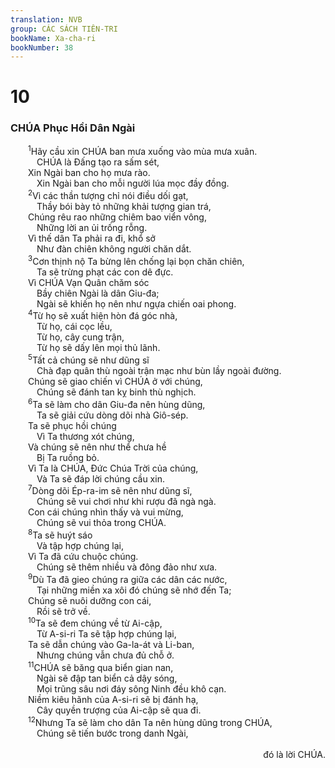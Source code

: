 ```yaml
---
translation: NVB
group: CÁC SÁCH TIÊN-TRI
bookName: Xa-cha-ri 
bookNumber: 38
---
```


<div class="title"><h1>10</h1><h3> CHÚA Phục Hồi Dân Ngài </h3></div>
<span class="verse xa_10_1">  <sup>1</sup>Hãy cầu xin CHÚA ban mưa xuống vào mùa mưa xuân. <br/>   CHÚA là Đấng tạo ra sấm sét, <br/>  Xin Ngài ban cho họ mưa rào. <br/>   Xin Ngài ban cho mỗi người lúa mọc đầy đồng. <br/></span>
<span class="verse xa_10_2">  <sup>2</sup>Vì các thần tượng chỉ nói điều dối gạt, <br/>   Thầy bói bày tỏ những khải tượng gian trá, <br/>  Chúng rêu rao những chiêm bao viển vông, <br/>   Những lời an ủi trống rỗng. <br/>  Vì thế dân Ta phải ra đi, khổ sở <br/>   Như đàn chiên không người chăn dắt. <br/></span>
<span class="verse xa_10_3">  <sup>3</sup>Cơn thịnh nộ Ta bừng lên chống lại bọn chăn chiên, <br/>   Ta sẽ trừng phạt các con dê đực. <br/>  Vì CHÚA Vạn Quân chăm sóc <br/>   Bầy chiên Ngài là dân Giu-đa; <br/>   Ngài sẽ khiến họ nên như ngựa chiến oai phong. <br/></span>
<span class="verse xa_10_4">  <sup>4</sup>Từ họ sẽ xuất hiện hòn đá góc nhà, <br/>   Từ họ, cái cọc lều, <br/>   Từ họ, cây cung trận, <br/>   Từ họ sẽ dấy lên mọi thủ lãnh. <br/></span>
<span class="verse xa_10_5">  <sup>5</sup>Tất cả chúng sẽ như dũng sĩ <br/>   Chà đạp quân thù ngoài trận mạc như bùn lầy ngoài đường. <br/>  Chúng sẽ giao chiến vì CHÚA ở với chúng, <br/>   Chúng sẽ đánh tan kỵ binh thù nghịch. <br/></span>
<span class="verse xa_10_6">  <sup>6</sup>Ta sẽ làm cho dân Giu-đa nên hùng dũng, <br/>   Ta sẽ giải cứu dòng dõi nhà Giô-sép. <br/>  Ta sẽ phục hồi chúng <br/>   Vì Ta thương xót chúng, <br/>  Và chúng sẽ nên như thể chưa hề <br/>   Bị Ta ruồng bỏ. <br/>  Vì Ta là CHÚA, Đức Chúa Trời của chúng, <br/>   Và Ta sẽ đáp lời chúng cầu xin. <br/></span>
<span class="verse xa_10_7">  <sup>7</sup>Dòng dõi Ép-ra-im sẽ nên như dũng sĩ, <br/>   Chúng sẽ vui chơi như khi rượu đã ngà ngà. <br/>  Con cái chúng nhìn thấy và vui mừng, <br/>   Chúng sẽ vui thỏa trong CHÚA. <br/></span>
<span class="verse xa_10_8">  <sup>8</sup>Ta sẽ huýt sáo <br/>   Và tập hợp chúng lại, <br/>  Vì Ta đã cứu chuộc chúng. <br/>   Chúng sẽ thêm nhiều và đông đảo như xưa. <br/></span>
<span class="verse xa_10_9">  <sup>9</sup>Dù Ta đã gieo chúng ra giữa các dân các nước, <br/>   Tại những miền xa xôi đó chúng sẽ nhớ đến Ta; <br/>  Chúng sẽ nuôi dưỡng con cái, <br/>   Rồi sẽ trở về. <br/></span>
<span class="verse xa_10_10">  <sup>10</sup>Ta sẽ đem chúng về từ Ai-cập, <br/>   Từ A-si-ri Ta sẽ tập hợp chúng lại, <br/>  Ta sẽ dẫn chúng vào Ga-la-át và Li-ban, <br/>   Nhưng chúng vẫn chưa đủ chỗ ở. <br/></span>
<span class="verse xa_10_11">  <sup>11</sup>CHÚA sẽ băng qua biển gian nan, <br/>   Ngài sẽ đập tan biển cả dậy sóng, <br/>   Mọi trũng sâu nơi đáy sông Ninh đều khô cạn. <br/>  Niềm kiêu hãnh của A-si-ri sẽ bị đánh hạ, <br/>   Cây quyền trượng của Ai-cập sẽ qua đi. <br/></span>
<span class="verse xa_10_12">  <sup>12</sup>Nhưng Ta sẽ làm cho dân Ta nên hùng dũng trong CHÚA, <br/>   Chúng sẽ tiến bước trong danh Ngài, <br/> <aside style="text-align:right;">đó là lời CHÚA. </aside><br/></span>
